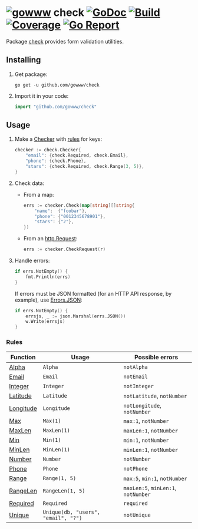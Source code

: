# [![gowww](https://avatars.githubusercontent.com/u/18078923?s=20)](https://github.com/gowww) check [![GoDoc](https://godoc.org/github.com/gowww/check?status.svg)](https://godoc.org/github.com/gowww/check) [![Build](https://travis-ci.org/gowww/check.svg?branch=master)](https://travis-ci.org/gowww/check) [![Coverage](https://coveralls.io/repos/github/gowww/check/badge.svg?branch=master)](https://coveralls.io/github/gowww/check?branch=master) [![Go Report](https://goreportcard.com/badge/github.com/gowww/check)](https://goreportcard.com/report/github.com/gowww/check)

Package [check](https://godoc.org/github.com/gowww/check) provides form validation utilities.

## Installing

1. Get package:

	```Shell
	go get -u github.com/gowww/check
	```

2. Import it in your code:

	```Go
	import "github.com/gowww/check"
	```

## Usage

1. Make a [Checker](https://godoc.org/github.com/gowww/check#Checker) with [rules](#rules) for keys:

	```Go
	checker := check.Checker{
		"email": {check.Required, check.Email},
		"phone": {check.Phone},
		"stars": {check.Required, check.Range(3, 5)},
	}
	```

2. Check data:

	- From a map:
	
		```Go
		errs := checker.Check(map[string][]string{
			"name":  {"foobar"},
			"phone": {"0012345678901"},
			"stars": {"2"},
		})
		```

	- From an [http.Request](https://golang.org/pkg/net/http/#Request):
	
		```Go
		errs := checker.CheckRequest(r)
		```

3. Handle errors:

	```Go
	if errs.NotEmpty() {
		fmt.Println(errs)
	}
	```

	If errors must be JSON formatted (for an HTTP API response, by example), use [Errors.JSON](https://godoc.org/github.com/gowww/check#Errors.JSON):

	```Go
	if errs.NotEmpty() {
		errsjs, _ := json.Marshal(errs.JSON())
		w.Write(errsjs)
	}
	```

### Rules

Function                                                        | Usage                               | Possible errors
----------------------------------------------------------------|-------------------------------------|------------------------------------
[Alpha](https://godoc.org/github.com/gowww/check#Alpha)         | `Alpha`                             | `notAlpha`
[Email](https://godoc.org/github.com/gowww/check#Email)         | `Email`                             | `notEmail`
[Integer](https://godoc.org/github.com/gowww/check#Integer)     | `Integer`                           | `notInteger`
[Latitude](https://godoc.org/github.com/gowww/check#Latitude)   | `Latitude`                          | `notLatitude`, `notNumber`
[Longitude](https://godoc.org/github.com/gowww/check#Longitude) | `Longitude`                         | `notLongitude`, `notNumber`
[Max](https://godoc.org/github.com/gowww/check#Max)             | `Max(1)`                            | `max:1`, `notNumber`
[MaxLen](https://godoc.org/github.com/gowww/check#MaxLen)       | `MaxLen(1)`                         | `maxLen:1`, `notNumber`
[Min](https://godoc.org/github.com/gowww/check#Min)             | `Min(1)`                            | `min:1`, `notNumber`
[MinLen](https://godoc.org/github.com/gowww/check#MinLen)       | `MinLen(1)`                         | `minLen:1`, `notNumber`
[Number](https://godoc.org/github.com/gowww/check#Number)       | `Number`                            | `notNumber`
[Phone](https://godoc.org/github.com/gowww/check#Phone)         | `Phone`                             | `notPhone`
[Range](https://godoc.org/github.com/gowww/check#Range)         | `Range(1, 5)`                       | `max:5`, `min:1`, `notNumber`
[RangeLen](https://godoc.org/github.com/gowww/check#RangeLen)   | `RangeLen(1, 5)`                    | `maxLen:5`, `minLen:1`, `notNumber`
[Required](https://godoc.org/github.com/gowww/check#Required)   | `Required`                          | `required`
[Unique](https://godoc.org/github.com/gowww/check#Unique)       | `Unique(db, "users", "email", "?")` | `notUnique`
